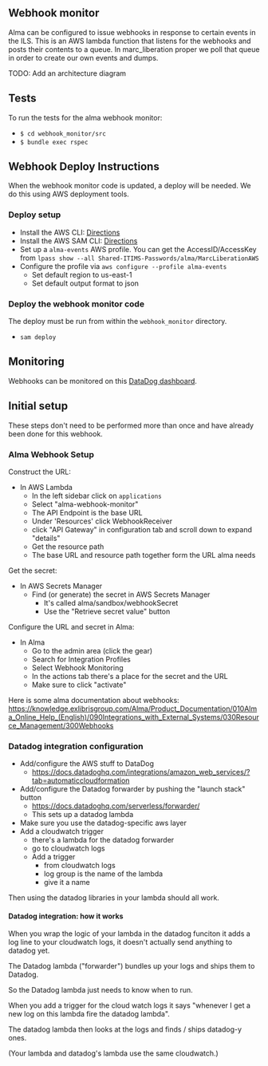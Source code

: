 ## Webhook monitor

Alma can be configured to issue webhooks in response to certain events in the
ILS. This is an AWS lambda function that listens for the webhooks and posts
their contents to a queue. In marc_liberation proper we poll that queue in order
to create our own events and dumps.

TODO: Add an architecture diagram

## Tests

To run the tests for the alma webhook monitor:
* `$ cd webhook_monitor/src`
* `$ bundle exec rspec`

## Webhook Deploy Instructions

When the webhook monitor code is updated, a deploy will be needed. We do this
using AWS deployment tools.

### Deploy setup
* Install the AWS CLI:
[Directions](https://docs.aws.amazon.com/cli/latest/userguide/install-cliv2-mac.html#cliv2-mac-install-confirm)
* Install the AWS SAM CLI:
[Directions](https://docs.aws.amazon.com/serverless-application-model/latest/developerguide/serverless-sam-cli-install-mac.html)
* Set up a `alma-events` AWS profile. You can get the AccessID/AccessKey from
`lpass show --all Shared-ITIMS-Passwords/alma/MarcLiberationAWS`
* Configure the profile via `aws configure --profile alma-events`
  - Set default region to us-east-1
  - Set default output format to json

### Deploy the webhook monitor code

The deploy must be run from within the `webhook_monitor` directory.

* `sam deploy`

## Monitoring

Webhooks can be monitored on this [DataDog
dashboard](https://app.datadoghq.com/dashboard/h8i-8uj-25j/alma-webhook-status?from_ts=1588799410114&live=true&to_ts=1588803010114).

## Initial setup

These steps don't need to be performed more than once and have already been done
for this webhook.

### Alma Webhook Setup

Construct the URL:

- In AWS Lambda
  - In the left sidebar click on `applications`
  - Select "alma-webhook-monitor"
  - The API Endpoint is the base URL
  - Under 'Resources' click WebhookReceiver
  - click "API Gateway" in configuration tab and scroll down to expand "details"
  - Get the resource path
  - The base URL and resource path together form the URL alma needs

Get the secret:

- In AWS Secrets Manager
  - Find (or generate) the secret in AWS Secrets Manager
    - It's called alma/sandbox/webhookSecret
    - Use the "Retrieve secret value" button

Configure the URL and secret in Alma:

- In Alma
  - Go to the admin area (click the gear)
  - Search for Integration Profiles
  - Select Webhook Monitoring
  - In the actions tab there's a place for the secret and the URL
  - Make sure to click "activate"

Here is some alma documentation about webhooks:
https://knowledge.exlibrisgroup.com/Alma/Product_Documentation/010Alma_Online_Help_(English)/090Integrations_with_External_Systems/030Resource_Management/300Webhooks

### Datadog integration configuration

- Add/configure the AWS stuff to DataDog
  - https://docs.datadoghq.com/integrations/amazon_web_services/?tab=automaticcloudformation
- Add/configure the Datadog forwarder by pushing the "launch stack" button
  - https://docs.datadoghq.com/serverless/forwarder/
  - This sets up a datadog lambda
- Make sure you use the datadog-specific aws layer
- Add a cloudwatch trigger
  - there's a lambda for the datadog forwarder
  - go to cloudwatch logs
  - Add a trigger
    - from cloudwatch logs
    - log group is the name of the lambda
    - give it a name

Then using the datadog libraries in your lambda should all work.

#### Datadog integration: how it works

When you wrap the logic of your lambda in the datadog funciton it adds a log
line to your cloudwatch logs, it doesn't actually send anything to datadog yet.

The Datadog lambda ("forwarder") bundles up your logs and ships them to Datadog.

So the Datadog lambda just needs to know when to run.

When you add a trigger for the cloud watch logs it says "whenever I get a new
log on this lambda fire the datadog lambda".

The datadog lambda then looks at the logs and finds / ships datadog-y ones.

(Your lambda and datadog's lambda use the same cloudwatch.)
